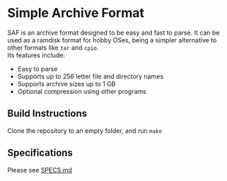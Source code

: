 # Simple Archive Format
SAF is an archive format designed to be easy and fast to parse. It can be used as a ramdisk format for hobby OSes, being a simpler alternative to other formats like `tar` and `cpio`. \
Its features include:
* Easy to parse
* Supports up to 256 letter file and directory names
* Supports archive sizes up to 1 GB
* Optional compression using other programs

## Build Instructions
Clone the repository to an empty folder, and run `make`

## Specifications
Please see [SPECS.md](./SPECS.md)
